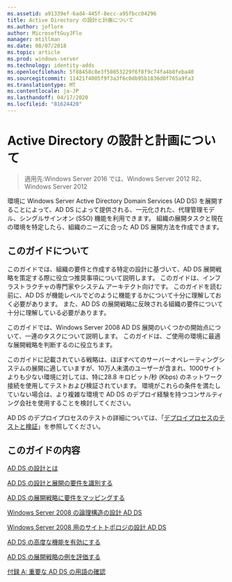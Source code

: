 ```yaml
---
ms.assetid: a91339ef-6ad4-445f-8ecc-a95fbcc04296
title: Active Directory の設計と計画について
ms.author: joflore
author: MicrosoftGuyJFlo
manager: mtillman
ms.date: 08/07/2018
ms.topic: article
ms.prod: windows-server
ms.technology: identity-adds
ms.openlocfilehash: 5f88458c8e3f50853229f6f8f9c74fa4b8feba40
ms.sourcegitcommit: 11421f4005f9f3a3f6c0db95b1836d0f765a9fa3
ms.translationtype: MT
ms.contentlocale: ja-JP
ms.lasthandoff: 04/17/2020
ms.locfileid: "81624420"
---
```

# <a name="ad-ds-design-and-planning"></a>Active Directory の設計と計画について

> 適用先:Windows Server 2016 では、Windows Server 2012 R2、Windows Server 2012

環境に Windows Server Active Directory Domain Services (AD DS) を展開することによって、AD DS によって提供される、一元化された、代理管理モデル、シングルサインオン (SSO) 機能を利用できます。 組織の展開タスクと現在の環境を特定したら、組織のニーズに合った AD DS 展開方法を作成できます。

## <a name="about-this-guide"></a>このガイドについて

このガイドでは、組織の要件と作成する特定の設計に基づいて、AD DS 展開戦略を策定する際に役立つ推奨事項について説明します。 このガイドは、インフラストラクチャの専門家やシステム アーキテクト向けです。 このガイドを読む前に、AD DS が機能レベルでどのように機能するかについて十分に理解しておく必要があります。 また、AD DS の展開戦略に反映される組織の要件について十分に理解している必要があります。

このガイドでは、Windows Server 2008 AD DS 展開のいくつかの開始点について、一連のタスクについて説明します。 このガイドは、ご使用の環境に最適な展開戦略を判断するのに役立ちます。

このガイドに記載されている戦略は、ほぼすべてのサーバーオペレーティングシステムの展開に適していますが、10万人未満のユーザーが含まれ、1000サイトよりも少ない環境に対しては、特に28.8 キロビット/秒 (Kbps) のネットワーク接続を使用してテストおよび検証されています。 環境がこれらの条件を満たしていない場合は、より複雑な環境で AD DS のデプロイ経験を持つコンサルティング会社を使用することを検討してください。

AD DS のデプロイプロセスのテストの詳細については、「[デプロイプロセスのテストと検証](https://docs.microsoft.com/previous-versions/windows/it-pro/windows-server-2003/cc772722(v=ws.10))」を参照してください。

## <a name="in-this-guide"></a>このガイドの内容

[AD DS の設計とは](Understanding-AD-DS-Design.md)

[AD DS の設計と展開の要件を識別する](Identifying-Your-AD-DS-Design-and-Deployment-Requirements.md)

[AD DS の展開戦略に要件をマッピングする](Mapping-Your-Requirements-to-an-AD-DS-Deployment-Strategy.md)

[Windows Server 2008 の論理構造の設計 AD DS](Designing-the-Logical-Structure.md)

[Windows Server 2008 用のサイトトポロジの設計 AD DS](Designing-the-Site-Topology.md)

[AD DS の高度な機能を有効にする](Enabling-Advanced-Features-for-AD-DS.md)

[AD DS の展開戦略の例を評価する](Evaluating-AD-DS-Deployment-Strategy-Examples.md)

[付録 A: 重要な AD DS の用語の確認](Appendix-A--Reviewing-Key-AD-DS-Terms.md)
